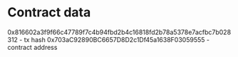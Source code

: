 # Contract data

0x816602a3f9f66c47789f7c4b94fbd2b4c16818fd2b78a5378e7acfbc7b028312 - tx hash
0x703aC92890BC6657D8D2c1Df45a1638F03059555 - contract address
